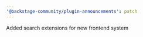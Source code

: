 ```yaml
---
'@backstage-community/plugin-announcements': patch
---
```


Added search extensions for new frontend system
